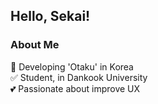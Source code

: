 ## Hello, Sekai!

### About Me

🚀 Developing 'Otaku' in Korea <br/>
✅ Student, in Dankook University <br/>
💕 Passionate about improve UX <br/>
